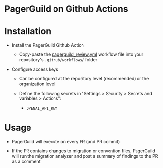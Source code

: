 # PagerGuild on Github Actions

# Installation

- Install the PagerGuild Github Action

  - Copy-paste the [pagerguild_review.yml](pagerguild_review.yml) workflow file into your repository's `.github/workflows/` folder

- Configure access keys

  - Can be configured at the repository level (recommended) or the organization level

  - Define the following secrets in "Settings > Security > Secrets and variables > Actions":

    - `OPENAI_API_KEY`

# Usage

- PagerGuild will execute on every PR (and PR commit)

- If the PR contains changes to migration or convention files, PagerGuild will run the migration analyzer and post a summary of findings to the PR as a comment
